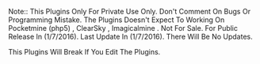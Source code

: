 Note::
  This Plugins Only For Private Use Only.
   Don't Comment On Bugs Or Programming Mistake.
    The Plugins Doesn't Expect To Working On Pocketmine (php5) , ClearSky , Imagicalmine .
      Not For Sale.
        For Public Release In (1/7/2016).
          Last Update In (1/7/2016).
            There Will Be No Updates.


This Plugins Will Break If You Edit The Plugins.
